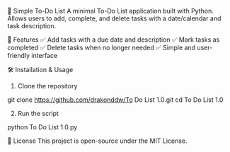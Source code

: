 📝 Simple To-Do List
A minimal To-Do List application built with Python. Allows users to add, complete, and delete tasks with a date/calendar and task description.

🚀 Features
✅ Add tasks with a due date and description
✅ Mark tasks as completed
✅ Delete tasks when no longer needed
✅ Simple and user-friendly interface

🛠️ Installation & Usage
1. Clone the repository

git clone https://github.com/drakonddw/To Do List 1.0.git
cd To Do List 1.0

2. Run the script

python To Do List 1.0.py


📜 License
This project is open-source under the MIT License.
